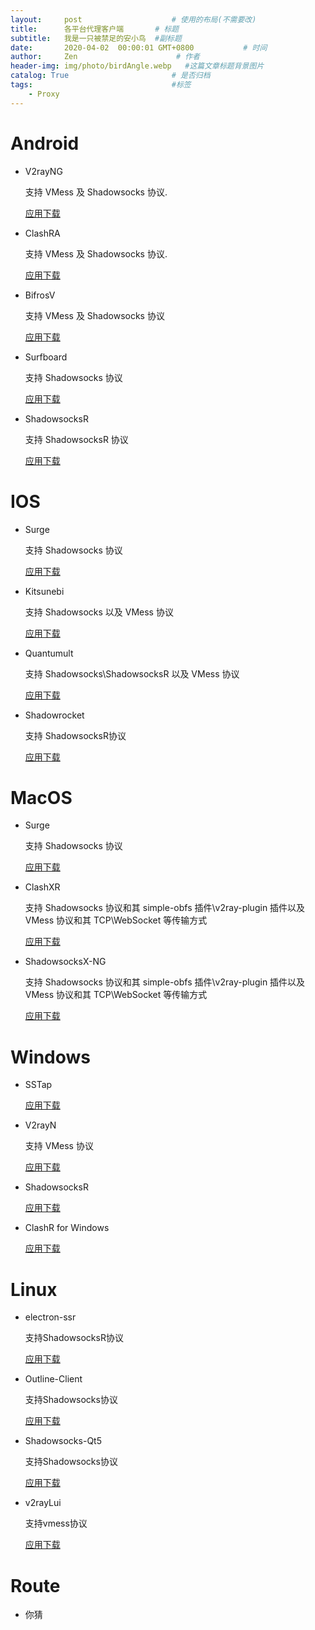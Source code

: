 ```yaml
---
layout:     post                    # 使用的布局(不需要改)
title:      各平台代理客户端       # 标题
subtitle:   我是一只被禁足的安小鸟  #副标题
date:       2020-04-02  00:00:01 GMT+0800           # 时间
author:     Zen                      # 作者
header-img: img/photo/birdAngle.webp   #这篇文章标题背景图片
catalog: True                       # 是否归档
tags:                               #标签
    - Proxy
---
```


# Android

+ V2rayNG

  支持 VMess 及 Shadowsocks 协议.

  [应用下载](https://github.com/zhangyiming748/aboutProxy/blob/master/Android/V2rayNG.apk)

+ ClashRA

  支持 VMess 及 Shadowsocks 协议.

  [应用下载](https://github.com/zhangyiming748/aboutProxy/blob/master/Android/ClashRA.apk)

+ BifrosV

  支持 VMess 及 Shadowsocks 协议

  [应用下载](https://github.com/zhangyiming748/aboutProxy/blob/master/Android/BifrostV.apk)

+ Surfboard

  支持 Shadowsocks 协议

  [应用下载](https://github.com/zhangyiming748/aboutProxy/blob/master/Android/HockeyAPP.apk)

+ ShadowsocksR

  支持 ShadowsocksR 协议

  [应用下载](https://github.com/zhangyiming748/aboutProxy/blob/master/Android/ShadowsocksR.apk)

# IOS

+ Surge

  支持 Shadowsocks 协议

  [应用下载](https://itunes.apple.com/us/app/surge-3/id1442620678?ls=1&mt=8)

+ Kitsunebi

  支持 Shadowsocks 以及 VMess 协议

  [应用下载](https://itunes.apple.com/us/app/kitsunebi-proxy-utility/id1446584073?ls=1&mt=8)

+ Quantumult

  支持 Shadowsocks\ShadowsocksR 以及 VMess 协议

  [应用下载](https://itunes.apple.com/us/app/quantumult/id1252015438?ls=1&mt=8)

+ Shadowrocket

  支持 ShadowsocksR协议

  [应用下载](https://itunes.apple.com/us/app/shadowrocket/id932747118?mt=8)

# MacOS

+ Surge

  支持 Shadowsocks 协议

  [应用下载](https://github.com/zhangyiming748/aboutProxy/blob/master/MacOS/Surge-latest.zip)

+ ClashXR

  支持 Shadowsocks 协议和其 simple-obfs 插件\v2ray-plugin 插件以及 VMess 协议和其 TCP\WebSocket 等传输方式

  [应用下载](https://github.com/zhangyiming748/aboutProxy/blob/master/MacOS/macOS_ClashXR.dmg)

+ ShadowsocksX-NG

  支持 Shadowsocks 协议和其 simple-obfs 插件\v2ray-plugin 插件以及 VMess 协议和其 TCP\WebSocket 等传输方式

  [应用下载](https://github.com/zhangyiming748/aboutProxy/blob/master/MacOS/ShadowsocksX.dmg)

# Windows

+ SSTap

  [应用下载](https://github.com/zhangyiming748/aboutProxy/blob/master/Windows/SSTap-game.zip)

+ V2rayN

  支持 VMess 协议

  [应用下载](https://github.com/zhangyiming748/aboutProxy/blob/master/Windows/Win_V2ray.zip)

+ ShadowsocksR

  [应用下载](https://github.com/zhangyiming748/aboutProxy/blob/master/Windows/Win_SSR(R).zip)

+ ClashR for Windows

  [应用下载](https://github.com/zhangyiming748/aboutProxy/blob/master/Windows/ClashR_Win_SSR_V2ray.zip)

# Linux

+ electron-ssr

  支持ShadowsocksR协议

  [应用下载](https://github.com/zhangyiming748/aboutProxy/blob/master/Linux/electron-ssr.AppImage)

+ Outline-Client

  支持Shadowsocks协议

  [应用下载](https://github.com/zhangyiming748/aboutProxy/blob/master/Linux/Outline-Client.AppImage)

+ Shadowsocks-Qt5

  支持Shadowsocks协议

  [应用下载](https://github.com/zhangyiming748/aboutProxy/blob/master/Linux/Shadowsocks-Qt5.AppImage)

+ v2rayLui

  支持vmess协议

  [应用下载](https://github.com/zhangyiming748/aboutProxy/blob/master/Linux/v2rayLui.zip)

# Route

+ 你猜
